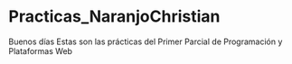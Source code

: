 # Practicas_NaranjoChristian
Buenos días
Estas son las prácticas del Primer Parcial de Programación y Plataformas Web
